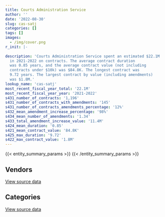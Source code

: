 ```yaml
---
title: Courts Administration Service
author: ''
date: '2022-08-30'
slug: cas-satj
categories: []
tags: []
images:
  - /img/cover.png
r_init: |-
  
description: 'Courts Administration Service spent an estimated $22.1M
  in 2021-2022 on contracts. The average contract duration
  was 0.85 years, and the average contract value (not including
  contracts under $10k) was $84.8K. The longest contract was
  9.72 years. The largest contract by value (including amendments)
  was $1.8M.'
lookup_name: 'cas-satj'
most_recent_fiscal_year_total: '22.1M'
most_recent_fiscal_year_year: '2021-2022'
s431_number_of_contracts: '1,196'
s431_number_of_contracts_with_amendments: '145'
s431_number_of_contracts_amendments_percentage: '12%'
s432_mean_amendment_increase_percentage: '98%'
s434_mean_number_of_amendments: '1.34'
s433_total_amendment_increase_value: '11.4M'
s424_mean_duration: '0.85'
s421_mean_contract_value: '84.8K'
s425_max_duration: '9.72'
s422_max_contract_value: '1.8M'
---
```


<script src="/rmarkdown-libs/htmlwidgets/htmlwidgets.js"></script>
<link href="/rmarkdown-libs/datatables-css/datatables-crosstalk.css" rel="stylesheet" />
<script src="/rmarkdown-libs/datatables-binding/datatables.js"></script>
<script src="/rmarkdown-libs/jquery/jquery-3.6.0.min.js"></script>
<link href="/rmarkdown-libs/dt-core-bootstrap/css/dataTables.bootstrap.min.css" rel="stylesheet" />
<link href="/rmarkdown-libs/dt-core-bootstrap/css/dataTables.bootstrap.extra.css" rel="stylesheet" />
<script src="/rmarkdown-libs/dt-core-bootstrap/js/jquery.dataTables.min.js"></script>
<script src="/rmarkdown-libs/dt-core-bootstrap/js/dataTables.bootstrap.min.js"></script>
<link href="/rmarkdown-libs/crosstalk/css/crosstalk.min.css" rel="stylesheet" />
<script src="/rmarkdown-libs/crosstalk/js/crosstalk.min.js"></script>
<script src="/rmarkdown-libs/htmlwidgets/htmlwidgets.js"></script>
<link href="/rmarkdown-libs/datatables-css/datatables-crosstalk.css" rel="stylesheet" />
<script src="/rmarkdown-libs/datatables-binding/datatables.js"></script>
<script src="/rmarkdown-libs/jquery/jquery-3.6.0.min.js"></script>
<link href="/rmarkdown-libs/dt-core-bootstrap/css/dataTables.bootstrap.min.css" rel="stylesheet" />
<link href="/rmarkdown-libs/dt-core-bootstrap/css/dataTables.bootstrap.extra.css" rel="stylesheet" />
<script src="/rmarkdown-libs/dt-core-bootstrap/js/jquery.dataTables.min.js"></script>
<script src="/rmarkdown-libs/dt-core-bootstrap/js/dataTables.bootstrap.min.js"></script>
<link href="/rmarkdown-libs/crosstalk/css/crosstalk.min.css" rel="stylesheet" />
<script src="/rmarkdown-libs/crosstalk/js/crosstalk.min.js"></script>

{{< entity_summary_params >}}
{{< /entity_summary_params >}}

## Vendors

<div id="htmlwidget-1" style="width:100%;height:auto;" class="datatables html-widget"></div>
<script type="application/json" data-for="htmlwidget-1">{"x":{"style":"bootstrap","filter":"none","vertical":false,"data":[["<a href=\"/vendors/adga_group/\">ADGA Group<\/a>","<a href=\"/vendors/adrm_technology_consulting/\">ADRM Technology Consulting<\/a>","<a href=\"/vendors/advanced_business_interiors/\">Advanced Business Interiors<\/a>","<a href=\"/vendors/advanced_chippewa_technologies/\">Advanced Chippewa Technologies<\/a>","<a href=\"/vendors/altis_human_resources/\">Altis Human Resources<\/a>","<a href=\"/vendors/aon_reed_stenhouse/\">Aon Reed Stenhouse<\/a>","<a href=\"/vendors/asokan_business_interiors/\">Asokan Business Interiors<\/a>","<a href=\"/vendors/avi_spl_canada/\">AVI SPL Canada<\/a>","<a href=\"/vendors/bell_canada/\">Bell Canada<\/a>","<a href=\"/vendors/blackberry/\">Blackberry<\/a>","<a href=\"/vendors/calian/\">Calian<\/a>","<a href=\"/vendors/canada_post/\">Canada Post<\/a>","<a href=\"/vendors/canadian_corps_of_commissionaires/\">Canadian Corps of Commissionaires<\/a>","<a href=\"/vendors/cbci_telecom/\">CBCI Telecom<\/a>","<a href=\"/vendors/cdw_canada/\">CDW Canada<\/a>","<a href=\"/vendors/cistel_technology/\">Cistel Technology<\/a>","<a href=\"/vendors/combat_networks/\">Combat Networks<\/a>","<a href=\"/vendors/compucom_canada/\">Compucom Canada<\/a>","<a href=\"/vendors/conexsys/\">CONEXSYS<\/a>","<a href=\"/vendors/conoscenti_technologies/\">Conoscenti Technologies<\/a>","<a href=\"/vendors/d2l/\">D2L<\/a>","<a href=\"/vendors/dell_computer/\">Dell Computer<\/a>","<a href=\"/vendors/deloitte_and_touche/\">Deloitte and Touche<\/a>","<a href=\"/vendors/dls_technology/\">DLS Technology<\/a>","<a href=\"/vendors/donna_cona/\">Donna Cona<\/a>","<a href=\"/vendors/eclipsys_solutions/\">Eclipsys Solutions<\/a>","<a href=\"/vendors/entrust/\">Entrust<\/a>","<a href=\"/vendors/excel_human_resources/\">Excel Human Resources<\/a>","<a href=\"/vendors/fast_track_staffing/\">Fast Track Staffing<\/a>","<a href=\"/vendors/fmc_professionals/\">FMC Professionals<\/a>","<a href=\"/vendors/freebalance/\">FreeBalance<\/a>","<a href=\"/vendors/gartner/\">Gartner<\/a>","<a href=\"/vendors/gc_strategies/\">GC Strategies<\/a>","<a href=\"/vendors/global_knowledge/\">Global Knowledge<\/a>","<a href=\"/vendors/global_total_office/\">Global Total Office<\/a>","<a href=\"/vendors/global_upholstery/\">Global Upholstery<\/a>","<a href=\"/vendors/grand_toy/\">Grand Toy<\/a>","<a href=\"/vendors/graybridge_international_consulting/\">Graybridge International Consulting<\/a>","<a href=\"/vendors/hypertec/\">Hypertec<\/a>","<a href=\"/vendors/ibm_canada/\">IBM Canada<\/a>","<a href=\"/vendors/info_tech_research_group/\">Info Tech Research Group<\/a>","<a href=\"/vendors/international_reporting/\">International Reporting<\/a>","<a href=\"/vendors/iron_mountain/\">Iron Mountain<\/a>","<a href=\"/vendors/itex/\">ITEX<\/a>","<a href=\"/vendors/language_research_development_group/\">Language Research Development Group<\/a>","<a href=\"/vendors/lannick_contract_solutions/\">Lannick Contract Solutions<\/a>","<a href=\"/vendors/lansdowne_technologies/\">Lansdowne Technologies<\/a>","<a href=\"/vendors/leo_pisces_services_group/\">Leo Pisces Services Group<\/a>","<a href=\"/vendors/les_traductions_tessier/\">Les Traductions Tessier<\/a>","<a href=\"/vendors/lexisnexis_canada/\">LexisNexis Canada<\/a>","<a href=\"/vendors/lionbridge/\">Lionbridge<\/a>","<a href=\"/vendors/maplesoft_consulting/\">Maplesoft Consulting<\/a>","<a href=\"/vendors/maverin/\">Maverin<\/a>","<a href=\"/vendors/maxsys_staffing_and_consulting/\">Maxsys Staffing and Consulting<\/a>","<a href=\"/vendors/microsoft_canada/\">Microsoft Canada<\/a>","<a href=\"/vendors/nattiq/\">NATTIQ<\/a>","<a href=\"/vendors/nav_canada/\">NAV Canada<\/a>","<a href=\"/vendors/nimble_information_strategies/\">Nimble Information Strategies<\/a>","<a href=\"/vendors/nisha_techonologies/\">Nisha Techonologies<\/a>","<a href=\"/vendors/nitam_solutions/\">Nitam Solutions<\/a>","<a href=\"/vendors/northern_micro/\">Northern Micro<\/a>","<a href=\"/vendors/oracle_canada/\">Oracle Canada<\/a>","<a href=\"/vendors/pattison_sign_group/\">Pattison Sign Group<\/a>","<a href=\"/vendors/portage_personnel/\">Portage Personnel<\/a>","<a href=\"/vendors/procom_consultants/\">Procom Consultants<\/a>","<a href=\"/vendors/protak_consulting_group/\">Protak Consulting Group<\/a>","<a href=\"/vendors/purelogic/\">PureLogic<\/a>","<a href=\"/vendors/purespirit_solutions/\">PureSpirIT Solutions<\/a>","<a href=\"/vendors/qmr/\">QMR<\/a>","<a href=\"/vendors/queen_s_university/\">Queen’s University<\/a>","<a href=\"/vendors/quintet_consulting/\">Quintet Consulting<\/a>","<a href=\"/vendors/raymond_chabot_grant_thornton/\">Raymond Chabot Grant Thornton<\/a>","<a href=\"/vendors/ricoh/\">Ricoh<\/a>","<a href=\"/vendors/samson_associes/\">Samson Associes<\/a>","<a href=\"/vendors/softchoice/\">Softchoice<\/a>","<a href=\"/vendors/softsim_technologies/\">Softsim Technologies<\/a>","<a href=\"/vendors/tag_hr/\">Tag HR<\/a>","<a href=\"/vendors/teknion/\">Teknion<\/a>","<a href=\"/vendors/telus_canada/\">Telus Canada<\/a>","<a href=\"/vendors/tes_contract_services/\">TES Contract Services<\/a>","<a href=\"/vendors/the_aim_group/\">The AIM Group<\/a>","<a href=\"/vendors/the_right_door_consulting/\">The Right Door Consulting<\/a>","<a href=\"/vendors/thomas_schmidt/\">Thomas Schmidt<\/a>","<a href=\"/vendors/thomson_reuters/\">Thomson Reuters<\/a>","<a href=\"/vendors/toshiba_canada/\">Toshiba Canada<\/a>","<a href=\"/vendors/totem_offisource/\">Totem Offisource<\/a>","<a href=\"/vendors/turtle_island_staffing/\">Turtle Island Staffing<\/a>","<a href=\"/vendors/university_of_ottawa/\">University of Ottawa<\/a>","<a href=\"/vendors/valcom_consulting/\">Valcom Consulting<\/a>","<a href=\"/vendors/visiontec/\">Visiontec<\/a>","<a href=\"/vendors/vmware/\">VMware<\/a>","<a href=\"/vendors/wajax/\">Wajax<\/a>","<a href=\"/vendors/wolters_kluwer/\">Wolters Kluwer<\/a>"],[null,null,106597.22,null,11802.18,null,72634.09,842779.69,null,17558,296.31,null,4299022.63,281507.8,11119.2,null,null,48924.48,143466.37,86775.61,null,null,2632.3,null,162118.39,226888.09,null,85667.74,27063.5,null,84368.56,null,24747,null,null,12951.5,20154.08,25000,11460,20318.52,17597.04,383513.61,25000,193479.33,82145.29,null,null,105348.6,330047.17,null,400000,null,34861.35,30202.16,28704.66,154972.51,null,null,51922.45,null,null,204109.16,null,null,null,null,24618.35,11132.88,30055.81,9352.06,43038,24789.38,553269.39,137847.74,149275.99,null,null,258317.68,78183.62,null,null,null,null,52342.04,11163.1,102452.05,81386.78,9190.16,null,201658.78,258910.34,null,null],[123170,76020.75,null,null,116068.26,null,300504.52,432990.49,34477.69,93564,427382.11,96050,4209206.97,426184.49,21144.56,24860,3130.21,null,88620.41,11017.5,1503.86,7591.37,192684.27,null,430494.94,76756.33,498.5,1063221.89,34323.75,37267.9,120220.6,null,72274.8,33614.11,39680.6,null,null,null,null,107665.82,26698.96,359154.18,null,27929.29,59902.47,23068.7,null,521048.5,null,46139.91,1200000,null,192474.21,null,null,181128.8,46372.68,null,882504.3,29505.31,17877.45,159314.26,11300,39910.13,null,null,90349.19,49533.2,158798.74,null,null,30510,588552.87,138225.4,244964.27,23674.66,32701.03,193346.16,164395.73,190307.86,null,129968.83,null,83649.5,18605.17,45020.3,null,21424.19,62223.2,191497.88,null,97250.17,15973.68],[null,117887.25,22164.99,34401.65,null,26695.84,173861.95,207902.41,609830.64,11203.54,261540.69,90000,5679038.57,null,3794.54,null,34621.96,15572.84,64165.05,12430,34306.8,132239.35,192157.81,null,32037.72,null,25494.55,796483.88,null,62398.1,null,null,24747,242.36,null,null,null,null,41397,86179.62,null,228794.96,null,117646.21,46801.18,null,null,169100.31,null,46013.85,1200000,79900.04,42870.04,null,43528.19,77856.45,23566.44,53704.82,488219.62,null,null,66.32,null,null,2294.67,null,31655.42,170257.07,268105.35,null,null,9048.31,583669.57,137847.74,77506.9,null,null,49178.59,27108.63,176945.53,null,315147.58,117781.31,31276.36,null,31833.68,null,21365.65,null,169950.98,null,null,53099.47],[null,null,null,56869.67,null,null,384758.63,120153.83,18770.67,90374.77,1567546.06,101700,4520635,1649186.33,33537.45,400642.28,null,138051.1,null,17232.5,34306.8,null,192157.81,47.65,null,null,null,251558.71,10392.33,null,85750,180465.72,98762,11057.64,null,null,null,null,26286.63,90375.21,8014.52,228794.96,null,120655.15,46801.18,null,68817,null,null,49155,800000,152098,null,null,84954.81,77856.45,null,null,144743.51,25481.5,null,667733.44,null,null,184923.73,36900,1964656.75,null,321064.87,null,null,30106.19,327041.83,137847.74,203471.29,62240.4,null,null,15522.48,null,56500,442770.27,117255.14,72066.29,null,12158.8,null,null,null,169950.98,null,null,56505.27]],"container":"<table class=\"table table-striped table-hover row-border order-column display\">\n  <thead>\n    <tr>\n      <th>Vendor<\/th>\n      <th>2018-2019<\/th>\n      <th>2019-2020<\/th>\n      <th>2020-2021<\/th>\n      <th>2021-2022<\/th>\n    <\/tr>\n  <\/thead>\n<\/table>","options":{"order":[[4,"desc"]],"pageLength":10,"autoWidth":true,"columnDefs":[{"targets":1,"render":"function(data, type, row, meta) {\n    return type !== 'display' ? data : DTWidget.formatCurrency(data, \"$\", 2, 3, \",\", \".\", true, null);\n  }"},{"targets":2,"render":"function(data, type, row, meta) {\n    return type !== 'display' ? data : DTWidget.formatCurrency(data, \"$\", 2, 3, \",\", \".\", true, null);\n  }"},{"targets":3,"render":"function(data, type, row, meta) {\n    return type !== 'display' ? data : DTWidget.formatCurrency(data, \"$\", 2, 3, \",\", \".\", true, null);\n  }"},{"targets":4,"render":"function(data, type, row, meta) {\n    return type !== 'display' ? data : DTWidget.formatCurrency(data, \"$\", 2, 3, \",\", \".\", true, null);\n  }"},{"width":"16%","targets":[1,2,3,4]},{"className":"dt-right","targets":[1,2,3,4]}],"orderClasses":false}},"evals":["options.columnDefs.0.render","options.columnDefs.1.render","options.columnDefs.2.render","options.columnDefs.3.render"],"jsHooks":[]}</script>
<p class="text-right">
<a href="https://github.com/GoC-Spending/contracts-data/tree/main/data/out/departments/cas-satj/summary_by_fiscal_year_by_vendor.csv" class="source-data-link btn btn-link">View source data</a>
</p>

## Categories

<div id="htmlwidget-2" style="width:100%;height:auto;" class="datatables html-widget"></div>
<script type="application/json" data-for="htmlwidget-2">{"x":{"style":"bootstrap","filter":"none","vertical":false,"data":[["<a href=\"/categories/facilities_and_construction/\">Facilities and construction<\/a>","<a href=\"/categories/office_management/\">Office management<\/a>","<a href=\"/categories/professional_services/\">Professional services<\/a>","<a href=\"/categories/information_technology/\">Information technology<\/a>","<a href=\"/categories/medical/\">Medical<\/a>","<a href=\"/categories/transportation_and_logistics/\">Transportation and logistics<\/a>","<a href=\"/categories/industrial_products_and_services/\">Industrial products and services<\/a>","<a href=\"/categories/security_and_protection/\">Security and protection<\/a>","<a href=\"/categories/human_capital/\">Human capital<\/a>"],[310439.2,912007.28,2855600.35,4381457.87,103825.49,346978.22,184654.26,4400260.69,297463.05],[76909.94,1451939.51,3895882.36,8106417.78,33787,164438.52,252794.94,4216541.22,404947.45],[93207.15,1307544.49,4240226.95,6876715.24,14351,478897.01,1551322.18,5678743.48,362884.53],[334250.29,1353078.28,3939122.72,10310047.68,null,522347.09,818743.73,4487082.02,350318.5]],"container":"<table class=\"table table-striped table-hover row-border order-column display\">\n  <thead>\n    <tr>\n      <th>Category<\/th>\n      <th>2018-2019<\/th>\n      <th>2019-2020<\/th>\n      <th>2020-2021<\/th>\n      <th>2021-2022<\/th>\n    <\/tr>\n  <\/thead>\n<\/table>","options":{"order":[[4,"desc"]],"dom":"t","pageLength":30,"autoWidth":true,"columnDefs":[{"targets":1,"render":"function(data, type, row, meta) {\n    return type !== 'display' ? data : DTWidget.formatCurrency(data, \"$\", 2, 3, \",\", \".\", true, null);\n  }"},{"targets":2,"render":"function(data, type, row, meta) {\n    return type !== 'display' ? data : DTWidget.formatCurrency(data, \"$\", 2, 3, \",\", \".\", true, null);\n  }"},{"targets":3,"render":"function(data, type, row, meta) {\n    return type !== 'display' ? data : DTWidget.formatCurrency(data, \"$\", 2, 3, \",\", \".\", true, null);\n  }"},{"targets":4,"render":"function(data, type, row, meta) {\n    return type !== 'display' ? data : DTWidget.formatCurrency(data, \"$\", 2, 3, \",\", \".\", true, null);\n  }"},{"width":"16%","targets":[1,2,3,4]},{"className":"dt-right","targets":[1,2,3,4]}],"orderClasses":false,"lengthMenu":[10,25,30,50,100]}},"evals":["options.columnDefs.0.render","options.columnDefs.1.render","options.columnDefs.2.render","options.columnDefs.3.render"],"jsHooks":[]}</script>
<p class="text-right">
<a href="https://github.com/GoC-Spending/contracts-data/tree/main/data/out/departments/cas-satj/summary_by_fiscal_year_by_category.csv" class="source-data-link btn btn-link">View source data</a>
</p>
